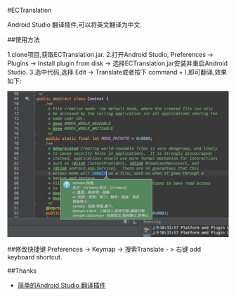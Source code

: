 #ECTranslation

Android Studio 翻译插件,可以将英文翻译为中文.

##使用方法

1.clone项目,获取ECTranslation.jar.
2.打开Android Studio, Preferences -> Plugins -> Install plugin from disk -> 选择ECTranslation.jar安装并重启Android Studio.
3.选中代码,选择 Edit -> Translate或者按下 command + I.即可翻译,效果如下:

![](./img/translation_img.png)

##修改快捷键
Preferences -> Keymap -> 搜索Translate - > 右键 add keyboard shortcut.

##Thanks
- [简单的Android Studio 翻译插件](http://blog.csdn.net/loucyin/article/details/50983172)
